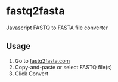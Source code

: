 # fastq2fasta
Javascript FASTQ to FASTA file converter

## Usage
1. Go to [fastq2fasta.com]
2. Copy-and-paste or select FASTQ file(s)
3. Click Convert


[fastq2fasta.com]: http://fastq2fasta.com
